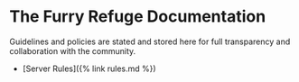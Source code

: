 # The Furry Refuge Documentation

Guidelines and policies are stated and stored here for full transparency and collaboration with the community.

* [Server Rules]({% link rules.md %})
